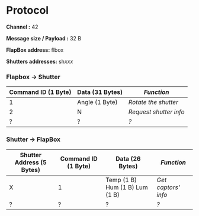 # Protocol

**Channel :** 42

**Message size / Payload :** 32 B

**FlapBox address:** flbox

**Shutters addresses:** sh*xxx*

### Flapbox → Shutter

| Command ID (1 Byte) | Data (31 Bytes) |      *Function*      |
| ------------------- | --------------- | -------------------- |
|          1          |  Angle (1 Byte) | *Rotate the shutter* |
|          2          |        N        |*Request shutter info*|
|          ?          |        ?        |         *?*          |

### Shutter → FlapBox

| Shutter Address (5 Bytes) | Command ID (1 Byte) |         Data (26 Bytes)        |     *Function*     |
| ------------------------- | ------------------- | ------------------------------ | ------------------ |
|             X             |          1          | Temp (1 B) Hum (1 B) Lum (1 B) |*Get captors' info* |
|             ?             |          ?          |               ?                |        *?*         |
